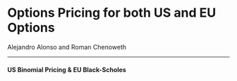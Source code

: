 # Options Pricing for both US and EU Options
Alejandro Alonso and Roman Chenoweth

---
#### US Binomial Pricing & EU Black-Scholes
